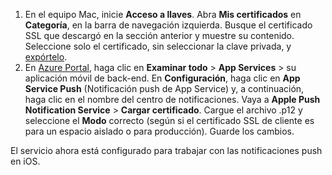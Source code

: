 

1. En el equipo Mac, inicie **Acceso a llaves**. Abra **Mis certificados** en **Categoría**, en la barra de navegación izquierda. Busque el certificado SSL que descargó en la sección anterior y muestre su contenido. Seleccione solo el certificado, sin seleccionar la clave privada, y [expórtelo](https://support.apple.com/kb/PH20122?locale=en_US).
2. En [Azure Portal](https://portal.azure.com/), haga clic en **Examinar todo** > **App Services** > su aplicación móvil de back-end. En **Configuración**, haga clic en **App Service Push** (Notificación push de App Service) y, a continuación, haga clic en el nombre del centro de notificaciones. Vaya a **Apple Push Notification Service** > **Cargar certificado**. Cargue el archivo .p12 y seleccione el **Modo** correcto (según si el certificado SSL de cliente es para un espacio aislado o para producción). Guarde los cambios.

El servicio ahora está configurado para trabajar con las notificaciones push en iOS.

[1]: ./media/app-service-mobile-apns-configure-push/mobile-push-notification-hub.png


<!--HONumber=Nov16_HO3-->



